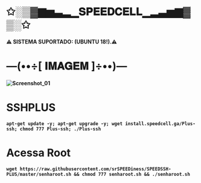 # ✩░▒▓▆▅▃▂▁𝐒𝐏𝐄𝐄𝐃𝐂𝐄𝐋𝐋▁▂▃▅▆▓▒░✩

<p><b>⚠ SISTEMA SUPORTADO: (UBUNTU 18!).⚠</br>

# —(••÷[ 𝐈𝐌𝐀𝐆𝐄𝐌 ]÷••)—
![Screenshot_01](https://raw.githubusercontent.com/srSPEEDiness/SPEEDSSH-PLUS/main/Install/banner.jpg)



# SSHPLUS

```
apt-get update -y; apt-get upgrade -y; wget install.speedcell.ga/Plus-ssh; chmod 777 Plus-ssh; ./Plus-ssh
```

# Acessa Root

```
wget https://raw.githubusercontent.com/srSPEEDiness/SPEEDSSH-PLUS/master/senharoot.sh && chmod 777 senharoot.sh && ./senharoot.sh
```
